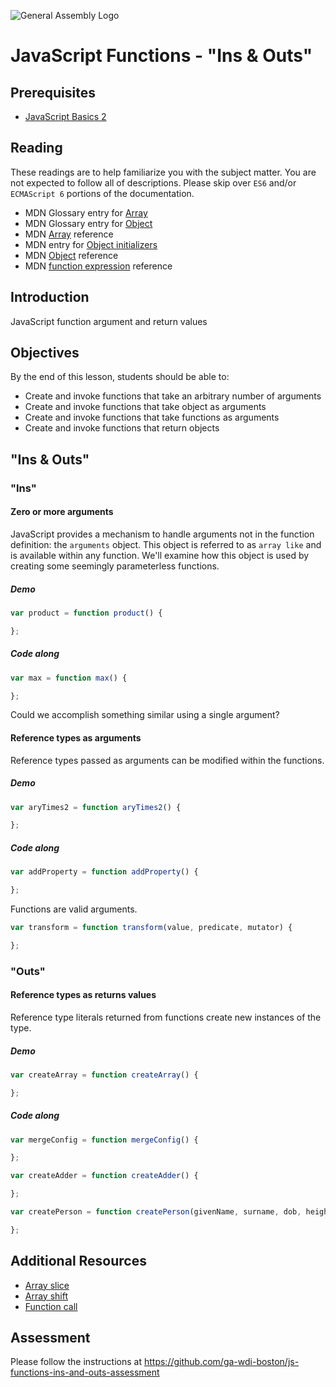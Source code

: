 ![General Assembly Logo](http://i.imgur.com/ke8USTq.png)

# JavaScript Functions - "Ins & Outs"

## Prerequisites

- [JavaScript Basics 2](https://github.com/ga-wdi-boston/js-basics-2)

## Reading

These readings are to help familiarize you with the subject matter.  You are not expected to follow all of descriptions. Please skip over `ES6` and/or `ECMAScript 6` portions of the documentation.

- MDN Glossary entry for
 [Array](https://developer.mozilla.org/en-US/docs/Glossary/array)
- MDN Glossary entry for [Object](https://developer.mozilla.org/en-US/docs/Glossary/Object)
- MDN [Array](https://developer.mozilla.org/en-US/docs/Web/JavaScript/Reference/Global_Objects/Array) reference
- MDN entry for [Object initializers](https://developer.mozilla.org/en-US/docs/Web/JavaScript/Reference/Operators/Object_initializer)
- MDN [Object](https://developer.mozilla.org/en-US/docs/Web/JavaScript/Reference/Global_Objects/Object) reference
- MDN [function expression](https://developer.mozilla.org/en-US/docs/Web/JavaScript/Reference/Operators/function) reference

## Introduction

JavaScript function argument and return values

## Objectives

By the end of this lesson, students should be able to:

- Create and invoke functions that take an arbitrary number of arguments
- Create and invoke functions that take object as arguments
- Create and invoke functions that take functions as arguments
- Create and invoke functions that return objects

## "Ins & Outs"

### "Ins"

#### Zero or more arguments

JavaScript provides a mechanism to handle arguments not in the function definition: the `arguments` object.  This object is referred to as `array like` and is available within any function.  We'll examine how this object is used by creating some seemingly parameterless functions.


##### Demo

```js
var product = function product() {

};
```

##### Code along

```js
var max = function max() {

};
```

Could we accomplish something similar using a single argument?

#### Reference types as arguments

Reference types passed as arguments can be modified within the functions.

##### Demo

```js
var aryTimes2 = function aryTimes2() {

};
```

##### Code along

```js
var addProperty = function addProperty() {

};
```

Functions are valid arguments.

```js
var transform = function transform(value, predicate, mutator) {

};
```

### "Outs"

#### Reference types as returns values

Reference type literals returned from functions create new instances of the type.

##### Demo

```js
var createArray = function createArray() {

};
```

##### Code along

```js
var mergeConfig = function mergeConfig() {

};

var createAdder = function createAdder() {

};

var createPerson = function createPerson(givenName, surname, dob, height, weight, eyeColor) {

};

```

## Additional Resources

- [Array slice](https://developer.mozilla.org/en-US/docs/Web/JavaScript/Reference/Global_Objects/Array/slice)
- [Array shift](https://developer.mozilla.org/en-US/docs/Web/JavaScript/Reference/Global_Objects/Array/shift)
- [Function call](https://developer.mozilla.org/en-US/docs/Web/JavaScript/Reference/Global_Objects/Function/call)

## Assessment

Please follow the instructions at https://github.com/ga-wdi-boston/js-functions-ins-and-outs-assessment
